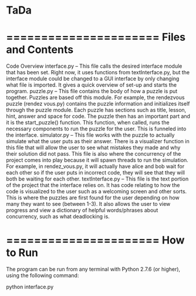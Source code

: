 TaDa
====

======================
Files and Contents
======================

Code Overview
interface.py – This file calls the desired interface module that has been set. Right now, it uses functions from textInterface.py, but the interface module could be changed to a GUI interface by only changing what file is imported. It gives a quick overview of set-up and starts the program.
puzzle.py – This file contains the body of how a puzzle is put together. Puzzles are based off this module. For example, the rendezvous puzzle (rendez vous.py) contains the puzzle information and initializes itself through the puzzle module. Each puzzle has sections such as title, lesson, hint, answer and space for code. The puzzle then has an important part and it is the start_puzzle() function. This function, when called, runs the necessary components to run the puzzle for the user. This is funneled into the interface.
simulator.py – This file works with the puzzle to actually simulate what the user puts as their answer. There is a visualizer function in this file that will allow the user to see what mistakes they made and why their solution did not pass. This file is also where the concurrency of the project comes into play because it will spawn threads to run the simulation. For example, in rendez_vous.py, it will actually have alice and bob wait for each other so if the user puts in incorrect code, they will see that they will both be waiting for each other.
textInterface.py – This file is the text portion of the project that the interface relies on. It has code relating to how the code is visualized to the user such as a welcoming screen and other sorts. This is where the puzzles are first found for the user depending on how many they want to see (between 1-3). It also allows the user to view progress and view a dictionary of helpful words/phrases about concurrency, such as what deadlocking is.


======================
How to Run
======================

The program can be run from any terminal with Python 2.7.6 (or higher), using the following command:

python interface.py
